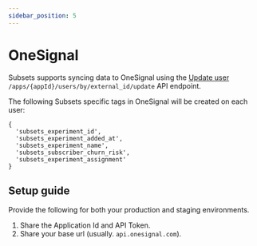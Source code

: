 ```yaml
---
sidebar_position: 5
---
```


# OneSignal

Subsets supports syncing data to OneSignal using the [Update user](https://documentation.onesignal.com/reference/update-user) `/apps/{appId}/users/by/external_id/update` API endpoint.

The following Subsets specific tags in OneSignal will be created on each user:
```
{
  'subsets_experiment_id',
  'subsets_experiment_added_at',
  'subsets_experiment_name',
  'subsets_subscriber_churn_risk',
  'subsets_experiment_assignment'
}
```

## Setup guide
Provide the following for both your production and staging environments.
1. Share the Application Id and API Token.
2. Share your base url (usually. `api.onesignal.com`).
